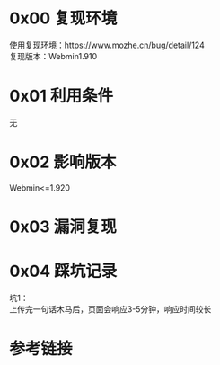 # 0x00 复现环境
使用复现环境：https://www.mozhe.cn/bug/detail/124  
复现版本：Webmin1.910

# 0x01 利用条件
无

# 0x02 影响版本
Webmin<=1.920

# 0x03 漏洞复现

# 0x04 踩坑记录
坑1：  
上传完一句话木马后，页面会响应3-5分钟，响应时间较长

# 参考链接
